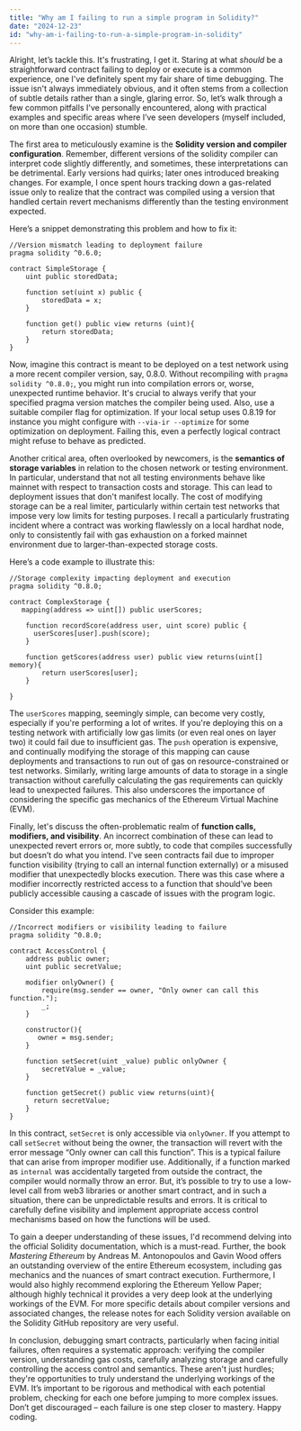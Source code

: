 ```yaml
---
title: "Why am I failing to run a simple program in Solidity?"
date: "2024-12-23"
id: "why-am-i-failing-to-run-a-simple-program-in-solidity"
---
```


Alright, let’s tackle this. It's frustrating, I get it. Staring at what *should* be a straightforward contract failing to deploy or execute is a common experience, one I've definitely spent my fair share of time debugging. The issue isn't always immediately obvious, and it often stems from a collection of subtle details rather than a single, glaring error. So, let’s walk through a few common pitfalls I've personally encountered, along with practical examples and specific areas where I’ve seen developers (myself included, on more than one occasion) stumble.

The first area to meticulously examine is the **Solidity version and compiler configuration**. Remember, different versions of the solidity compiler can interpret code slightly differently, and sometimes, these interpretations can be detrimental. Early versions had quirks; later ones introduced breaking changes. For example, I once spent hours tracking down a gas-related issue only to realize that the contract was compiled using a version that handled certain revert mechanisms differently than the testing environment expected.

Here’s a snippet demonstrating this problem and how to fix it:

```solidity
//Version mismatch leading to deployment failure
pragma solidity ^0.6.0;

contract SimpleStorage {
    uint public storedData;

    function set(uint x) public {
        storedData = x;
    }

    function get() public view returns (uint){
        return storedData;
    }
}
```

Now, imagine this contract is meant to be deployed on a test network using a more recent compiler version, say, 0.8.0. Without recompiling with `pragma solidity ^0.8.0;`, you might run into compilation errors or, worse, unexpected runtime behavior. It's crucial to always verify that your specified pragma version matches the compiler being used. Also, use a suitable compiler flag for optimization. If your local setup uses 0.8.19 for instance you might configure with `--via-ir --optimize` for some optimization on deployment. Failing this, even a perfectly logical contract might refuse to behave as predicted.

Another critical area, often overlooked by newcomers, is the **semantics of storage variables** in relation to the chosen network or testing environment. In particular, understand that not all testing environments behave like mainnet with respect to transaction costs and storage. This can lead to deployment issues that don't manifest locally. The cost of modifying storage can be a real limiter, particularly within certain test networks that impose very low limits for testing purposes. I recall a particularly frustrating incident where a contract was working flawlessly on a local hardhat node, only to consistently fail with gas exhaustion on a forked mainnet environment due to larger-than-expected storage costs.

Here’s a code example to illustrate this:

```solidity
//Storage complexity impacting deployment and execution
pragma solidity ^0.8.0;

contract ComplexStorage {
   mapping(address => uint[]) public userScores;

    function recordScore(address user, uint score) public {
      userScores[user].push(score);
    }

    function getScores(address user) public view returns(uint[] memory){
        return userScores[user];
    }

}
```

The `userScores` mapping, seemingly simple, can become very costly, especially if you're performing a lot of writes. If you're deploying this on a testing network with artificially low gas limits (or even real ones on layer two) it could fail due to insufficient gas. The `push` operation is expensive, and continually modifying the storage of this mapping can cause deployments and transactions to run out of gas on resource-constrained or test networks. Similarly, writing large amounts of data to storage in a single transaction without carefully calculating the gas requirements can quickly lead to unexpected failures. This also underscores the importance of considering the specific gas mechanics of the Ethereum Virtual Machine (EVM).

Finally, let's discuss the often-problematic realm of **function calls, modifiers, and visibility**. An incorrect combination of these can lead to unexpected revert errors or, more subtly, to code that compiles successfully but doesn’t do what you intend. I've seen contracts fail due to improper function visibility (trying to call an internal function externally) or a misused modifier that unexpectedly blocks execution. There was this case where a modifier incorrectly restricted access to a function that should’ve been publicly accessible causing a cascade of issues with the program logic.

Consider this example:

```solidity
//Incorrect modifiers or visibility leading to failure
pragma solidity ^0.8.0;

contract AccessControl {
    address public owner;
    uint public secretValue;

    modifier onlyOwner() {
        require(msg.sender == owner, "Only owner can call this function.");
        _;
    }

    constructor(){
       owner = msg.sender;
    }

    function setSecret(uint _value) public onlyOwner {
        secretValue = _value;
    }

    function getSecret() public view returns(uint){
      return secretValue;
    }
}
```

In this contract, `setSecret` is only accessible via `onlyOwner`. If you attempt to call `setSecret` without being the owner, the transaction will revert with the error message “Only owner can call this function”. This is a typical failure that can arise from improper modifier use. Additionally, if a function marked as `internal` was accidentally targeted from outside the contract, the compiler would normally throw an error. But, it’s possible to try to use a low-level call from web3 libraries or another smart contract, and in such a situation, there can be unpredictable results and errors. It is critical to carefully define visibility and implement appropriate access control mechanisms based on how the functions will be used.

To gain a deeper understanding of these issues, I'd recommend delving into the official Solidity documentation, which is a must-read. Further, the book *Mastering Ethereum* by Andreas M. Antonopoulos and Gavin Wood offers an outstanding overview of the entire Ethereum ecosystem, including gas mechanics and the nuances of smart contract execution. Furthermore, I would also highly recommend exploring the Ethereum Yellow Paper; although highly technical it provides a very deep look at the underlying workings of the EVM. For more specific details about compiler versions and associated changes, the release notes for each Solidity version available on the Solidity GitHub repository are very useful.

In conclusion, debugging smart contracts, particularly when facing initial failures, often requires a systematic approach: verifying the compiler version, understanding gas costs, carefully analyzing storage and carefully controlling the access control and semantics. These aren't just hurdles; they're opportunities to truly understand the underlying workings of the EVM. It’s important to be rigorous and methodical with each potential problem, checking for each one before jumping to more complex issues. Don’t get discouraged – each failure is one step closer to mastery. Happy coding.
